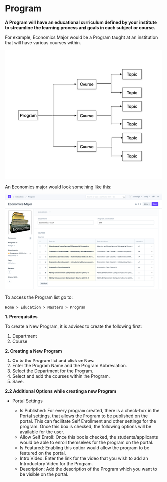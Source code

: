 # Program

**A Program will have an educational curriculum defined by your institute to streamline the learning process and goals in each subject or course.**

For example, Economics Major would be a Program taught at an institution that will have various courses within.

![Program](../Images/education-program-workflow.png)

An Economics major would look something like this:

![Program course](../Images/education-program-2.png)

To access the Program list go to:

`Home > Education > Masters > Program`

**1. Prerequisites**

To create a New Program, it is advised to create the following first:

1. Department
2. Course

**2. Creating a New Program**

1. Go to the Program list and click on New.
2. Enter the Program Name and the Program Abbreviation.
3. Select the Department for the Program.
4. Select and add the courses within the Program.
5. Save.

**2.2 Additional Options while creating a new Program**

- Portal Settings

  - Is Published: For every program created, there is a check-box in the Portal settings, that allows the Program to be published on the portal. This can facilitate Self Enrollment and other settings for the program. Once this box is checked, the following options will be available for the user.
  - Allow Self Enroll: Once this box is checked, the students/applicants would be able to enroll themselves for the program on the portal.
  - Is Featured: Enabling this option would allow the program to be featured on the portal.
  - Intro Video: Enter the link for the video that you wish to add an Introductory Video for the Program.
  - Description: Add the description of the Program which you want to be visible on the portal.

